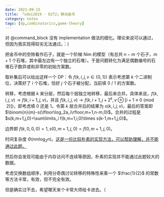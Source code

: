 ```yaml
---
date: 2021-09-15
title: 「sdoi2019 - D2T2」移动金币
category: notes
tags: [dp,combinatorics,game-theory]
---
```


对 @command_block 没有 implementation 做法的细化。理论来说可以通过，但因为我实现得较劣无法通过。：(

把金币中的空隙看作石子，就是一个阶梯 Nim 的模型（有总共 $n-m$ 个石子，$m+1$ 个石堆，其中最左边有一个独立的石堆）。于是问题转化为满足偶数编号的石堆石子数异或和非零的初始方案数。

取补集后可以给出这样一个 DP：令 $f(k,i,j,v\in\{0,1\})$ 表示考虑第 $k$ 个二进制位，决策好了 $i$ 个石堆，恰好 $j$ 个石子被分配，当前填 $0$ / $1$ 的方案数。

转移，考虑根据 $k$ 来分层，然后每个层独立地转移，最后来合并。具体来说，$f(k,i,j,v)\rightarrow f(k,i+1,j,v)$，并且 $f(k,i,j,v)\rightarrow f(k,i+1,j+2^k,v\oplus[i+1\equiv0\pmod2])$，即考虑填 $0$ 还是 $1$。令第 $k$ 层合并后的结果为 $s(k,i,j,v)$，最后的答案即 $\binom{n}{m}-s(\lfloor\log_2a_i\rfloor,m+1,n-m,0)$。合并的过程是 $s(k,m+1,j,0)=\sum\limits_i f(k,m+1,i,0)\times s(k-1,m+1,j,0)$。

边界即 $f(k,0,0,0)=1,s(0,m+1,j,0)=f(0,m+1,j,0)$。

时间复杂度 $\Theta(nm\log_2n)$。[这是一份比较朴素的实现方法，可以帮助理解，并不能通过此题。](https://paste.ubuntu.com/p/W5fWTvqh7Q/)

然后你会发现可能由于内存访问不连续等原因，朴素的实现并不能通过此题较大的数据。

考虑交换数组顺序，利用分奇偶讨论转移的特殊性来乘一个 $\frac{1}{2}$ 的常数等方法卡常，有效，但不完全有效。

但是确实过不去，希望哪天来个卡常大师给卡进去。（
    